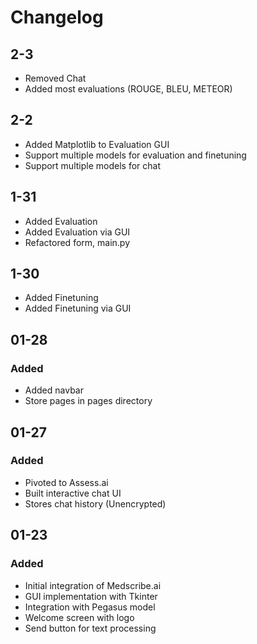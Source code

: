 # Changelog

## 2-3
- Removed Chat
- Added most evaluations (ROUGE, BLEU, METEOR)

## 2-2
- Added Matplotlib to Evaluation GUI
- Support multiple models for evaluation and finetuning
- Support multiple models for chat


## 1-31
- Added Evaluation
- Added Evaluation via GUI
- Refactored form, main.py

## 1-30
- Added Finetuning
- Added Finetuning via GUI

## 01-28

### Added
- Added navbar
- Store pages in pages directory

## 01-27

### Added
- Pivoted to Assess.ai
- Built interactive chat UI
- Stores chat history (Unencrypted)

## 01-23

### Added
- Initial integration of Medscribe.ai
- GUI implementation with Tkinter
- Integration with Pegasus model
- Welcome screen with logo
- Send button for text processing

